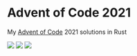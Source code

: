 # Advent of Code 2021

My [Advent of Code](https://adventofcode.com/2021) 2021 solutions in Rust

![](https://img.shields.io/badge/day%20📅-4-blue) ![](https://img.shields.io/badge/stars%20⭐-8-yellow) ![](https://img.shields.io/badge/days%20completed-4-red)	